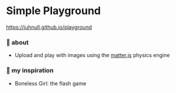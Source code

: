 # Simple Playground 
https://juhnull.github.io/playground

### 🔅 about
- Upload and play with images using the [matter.js](https://brm.io/matter-js/) physics engine

### 🔅 my inspiration
- Boneless Girl: the flash game



